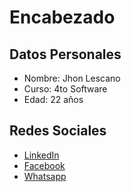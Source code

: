 # Encabezado

## Datos Personales
- Nombre: Jhon Lescano
- Curso: 4to Software
- Edad: 22 años
## Redes Sociales
- [LinkedIn]()
- [Facebook]()
- [Whatsapp](https://wa.me/5930981657629)
